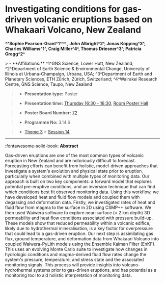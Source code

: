 # Investigating conditions for gas-driven volcanic eruptions based on Whakaari Volcano, New Zealand

**^^Sophie Pearson-Grant^1^^^ , John Albright^2^, Jonas Köpping^3^, Charles Williams^1^, Craig Miller^4^, Thomas Driesner^3^, Patricia Gregg^2^**

<!-- more -->> - **Affiliations:** ^1^GNS Science, Lower Hutt, New Zealand; ^2^Department of Earth Science & Environmental Change, University of Illinois at Urbana-Champaign, Urbana, USA; ^3^Department of Earth and Planetary Sciences, ETH Zürich, Zürich, Switzerland; ^4^Wairakei Research Centre, GNS Science, Taupo, New Zealand

> - **Presentation type:** Poster

> - **Presentation time:** [Thursday 16:30 - 18:30](../sessions_comparison.md#__tabbed_3_6), [Room Poster Hall](../maps_venue.md#__tabbed_1_1)

> - **Poster Board Number:** [72](../map_poster_boards.md#thursday)

> - **Programme No:** 3.14.6

> - [Theme 3](../theme3.md) > [Session 14](../sessions/session-3-14.md)

--- 

:fontawesome-solid-book: **Abstract**

Gas-driven eruptions are one of the most common types of volcanic eruption in New Zealand and are notoriously difficult to forecast. Forecasting efforts can benefit from holistic, model-driven approaches that investigate a system's evolution and physical state prior to eruption, particularly when combined with multiple types of monitoring data. Our approach is built on two key components: a forward model that explores potential pre-eruptive conditions, and an inversion technique that can find which conditions best fit observed monitoring data. Using this workflow, we have developed heat and fluid flow models and coupled them with degassing and deformation data.
Firstly, we investigated rates of heat and fluid flow from magma to the surface in 2D using CSMP++ software. We then used Waiwera software to explore near-surface (< 2 km depth) 3D permeability and heat flow conditions associated with pressure build-up. These models show that reduced permeability within a volcanic edifice, likely due to hydrothermal mineralisation, is a key factor for overpressure that could lead to a gas-driven eruption.
Our next step is assimilating gas flux, ground temperature, and deformation data from Whakaari Volcano into coupled Waiwera-PyLith models using the Ensemble Kalman Filter (EnKF). This uses an evolving Monte Carlo suite to investigate how changes in hydrologic conditions and magma-derived fluid flow rates change the system's pressure, temperature, and stress state and the associated monitoring signals. This process will provide insights into volcano-hydrothermal systems prior to gas-driven eruptions, and has potential as a monitoring tool to aid holistic interpretation of monitoring data.

